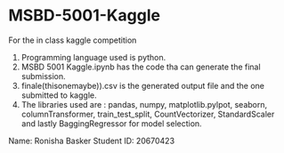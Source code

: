 # MSBD-5001-Kaggle
For the in class kaggle competition


1. Programming language used is python.
2. MSBD 5001 Kaggle.ipynb has the code tha can generate the final submission.
3. finale(thisonemaybe)).csv is the generated output file and the one submitted to kaggle.
4. The libraries used are : pandas, numpy, matplotlib.pylpot, seaborn, columnTransformer, train_test_split, CountVectorizer, StandardScaler
    and lastly BaggingRegressor for model selection.




Name: Ronisha Basker
Student ID: 20670423
